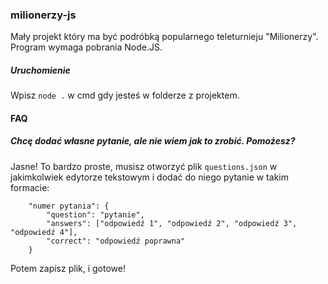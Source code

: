 ### milionerzy-js
Mały projekt który ma być podróbką popularnego teleturnieju "Milionerzy". Program wymaga pobrania Node.JS.

##### Uruchomienie
Wpisz `node .` w cmd gdy jesteś w folderze z projektem.

#### FAQ
##### Chcę dodać własne pytanie, ale nie wiem jak to zrobić. Pomożesz?
Jasne! To bardzo proste, musisz otworzyć plik `questions.json` w jakimkolwiek edytorze tekstowym i dodać do niego pytanie w takim formacie:
```
    "numer pytania": {
        "question": "pytanie",
        "answers": ["odpowiedź 1", "odpowiedź 2", "odpowiedź 3", "odpowiedź 4"],
        "correct": "odpowiedź poprawna"
    }
```
Potem zapisz plik, i gotowe!